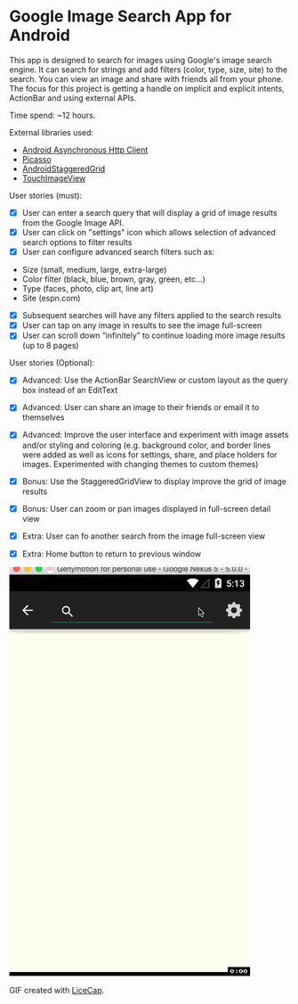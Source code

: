 # Google Image Search App for Android
This app is designed to search for images using Google's image search engine. It can search for strings and add filters (color, type, size, site) to the search. You can view an image and share with friends all from your phone. The focus for this project is getting a handle on implicit and explicit intents, ActionBar and using external APIs. 

Time spend: ~12 hours. 

External libraries used:
- [Android Asynchronous Http Client](http://loopj.com/android-async-http/)
- [Picasso](http://square.github.io/picasso/)
- [AndroidStaggeredGrid](https://github.com/f-barth/AndroidStaggeredGrid)
- [TouchImageView](https://github.com/MikeOrtiz/TouchImageView)

User stories (must):
 * [x] User can enter a search query that will display a grid of image results from the Google Image API.
 * [x] User can click on "settings" icon which allows selection of advanced search options to filter results
 * [x] User can configure advanced search filters such as:
  - Size (small, medium, large, extra-large)
  - Color filter (black, blue, brown, gray, green, etc...)
  - Type (faces, photo, clip art, line art)
  - Site (espn.com)
 * [x] Subsequent searches will have any filters applied to the search results
 * [x] User can tap on any image in results to see the image full-screen
 * [x] User can scroll down “infinitely” to continue loading more image results (up to 8 pages) 

User stories (Optional):
 * [x] Advanced: Use the ActionBar SearchView or custom layout as the query box instead of an EditText
 * [x] Advanced: User can share an image to their friends or email it to themselves
 * [x] Advanced: Improve the user interface and experiment with image assets and/or styling and coloring (e.g. background color, and border lines were added as well as icons for settings, share, and place holders for images. Experimented with changing themes to custom themes)
 * [x] Bonus: Use the StaggeredGridView to display improve the grid of image results
 * [x] Bonus: User can zoom or pan images displayed in full-screen detail view
 * [x] Extra: User can fo another search from the image full-screen view
 * [x] Extra: Home button to return to previous window

 


![Video Walkthrough](GridImageSearchAppWalkthough2.gif)

GIF created with [LiceCap](http://www.cockos.com/licecap/).
